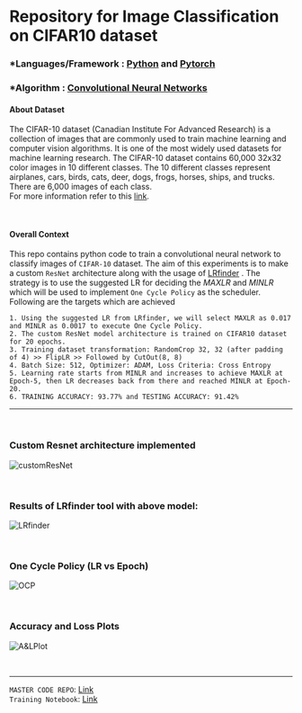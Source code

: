 # Repository for Image Classification on CIFAR10 dataset

### *Languages/Framework : [Python](https://www.python.org/) and [Pytorch](https://pytorch.org/)

### *Algorithm : [Convolutional Neural Networks](https://en.wikipedia.org/wiki/Convolutional_neural_network)

#### About Dataset

The CIFAR-10 dataset (Canadian Institute For Advanced Research) is a collection of images that are commonly used to train machine learning and computer vision algorithms. It is one of the most widely used datasets for machine learning research. The CIFAR-10 dataset contains 60,000 32x32 color images in 10 different classes. The 10 different classes represent airplanes, cars, birds, cats, deer, dogs, frogs, horses, ships, and trucks. There are 6,000 images of each class.<br>
For more information refer to this [link](https://en.wikipedia.org/wiki/CIFAR-10).

<br>

#### Overall Context

This repo contains python code to train a convolutional neural network to classify images of `CIFAR-10` dataset. The aim of this experiments is to make a custom `ResNet` architecture along with the usage of [LRfinder](https://github.com/davidtvs/pytorch-lr-finder) . The strategy is to use the suggested LR for deciding the *MAXLR* and *MINLR* which will be used to implement `One Cycle Policy` as the scheduler.
<br>
Following are the targets which are achieved 

    1. Using the suggested LR from LRfinder, we will select MAXLR as 0.017 and MINLR as 0.0017 to execute One Cycle Policy.
    2. The custom ResNet model architecture is trained on CIFAR10 dataset for 20 epochs.
    3. Training dataset transformation: RandomCrop 32, 32 (after padding of 4) >> FlipLR >> Followed by CutOut(8, 8)
    4. Batch Size: 512, Optimizer: ADAM, Loss Criteria: Cross Entropy
    5. Learning rate starts from MINLR and increases to achieve MAXLR at Epoch-5, then LR decreases back from there and reached MINLR at Epoch-20.
    6. TRAINING ACCURACY: 93.77% and TESTING ACCURACY: 91.42%

---
<br>

### Custom Resnet architecture implemented

![customResNet](https://github.com/gharshit/ERA_V2/assets/19635712/805a9141-4fdb-4007-99b8-b53c2c690a4d)

<br>



### Results of LRfinder tool with above model:

![LRfinder](https://github.com/gharshit/ERA_V2/assets/19635712/9df51106-9421-4b5d-aaf6-fdbbbedecf14)

<br>



### One Cycle Policy (LR vs Epoch)

![OCP](https://github.com/gharshit/ERA_V2/assets/19635712/ef709d6f-8e43-44bc-9c8d-636b401087ed)

<br>


### Accuracy and Loss Plots

![A&LPlot](https://github.com/gharshit/ERA_V2/assets/19635712/7ff9e7a0-8d97-47a1-9628-56084fbf43c0)

<br>

---

`MASTER CODE REPO`: [Link](https://github.com/gharshit/ERA_MasterCodes)
<br>
`Training Notebook`: [Link](./train_S10.ipynb)
